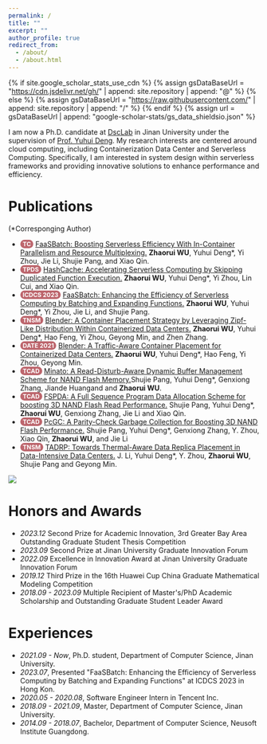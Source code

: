 ```yaml
---
permalink: /
title: ""
excerpt: ""
author_profile: true
redirect_from: 
  - /about/
  - /about.html
---
```


<style>
.pubtitle{
    background: #BD666D;
    color: white;
    font-size: 12px;
    padding: 1px 5px 1px 5px;
    border-radius: 15px;
    float: left;
    font-weight: bold;
}
.awardtitle{
    color: #BD666D;
    outline: 2px solid #BD666D;
    outline-offset: -2px;
    font-size: 12px;
    padding: 1px 5px 1px 5px;
    border-radius: 15px;
    float: left;
    font-weight: bold;
}
.font-bold{
    font-weight:bolder;
}
</style>

{% if site.google_scholar_stats_use_cdn %}
{% assign gsDataBaseUrl = "https://cdn.jsdelivr.net/gh/" | append: site.repository | append: "@" %}
{% else %}
{% assign gsDataBaseUrl = "https://raw.githubusercontent.com/" | append: site.repository | append: "/" %}
{% endif %}
{% assign url = gsDataBaseUrl | append: "google-scholar-stats/gs_data_shieldsio.json" %}

<span class='anchor' id='about-me'></span>
I am now a Ph.D. candidate at [DscLab](https://dsc.jnu.edu.cn/) in Jinan University under the supervision of [Prof. Yuhui Deng](https://www.scholat.com/yhdeng). My research interests are centered around cloud computing, including Containerization Data Center and Serverless Computing. Specifically, I am interested in system design within serverless frameworks and providing innovative solutions to enhance performance and efficiency.

<!-- My research interest includes neural machine translation and computer vision. I have published more than 100 papers at the top international AI conferences with total <a href='https://scholar.google.com/citations?user=DhtAFkwAAAAJ'>google scholar citations <strong><span id='total_cit'>260000+</span></strong></a> (You can also use google scholar badge <a href='https://scholar.google.com/citations?user=DhtAFkwAAAAJ'><img src="https://img.shields.io/endpoint?url={{ url | url_encode }}&logo=Google%20Scholar&labelColor=f6f6f6&color=9cf&style=flat&label=citations"></a>). -->


<!-- # 🔥 News
- *2022.02*: &nbsp;🎉🎉 Lorem ipsum dolor sit amet, consectetur adipiscing elit. Vivamus ornare aliquet ipsum, ac tempus justo dapibus sit amet. 
- *2022.02*: &nbsp;🎉🎉 Lorem ipsum dolor sit amet, consectetur adipiscing elit. Vivamus ornare aliquet ipsum, ac tempus justo dapibus sit amet.  -->

<!-- # 📝 Publications  -->
# Publications 
<div>
(*Corresponging Author)
</div>
<ul>
<li><div class="pubtitle">TC</div> &nbsp;<a href="https://ieeexplore.ieee.org/abstract/document/10391067/">FaaSBatch: Boosting Serverless Efficiency With In-Container Parallelism and Resource Multiplexing.</a> <span class="font-bold">Zhaorui WU</span>, Yuhui Deng*, Yi Zhou, Jie Li, Shujie Pang, and Xiao Qin.</li>
<li><div class="pubtitle">TPDS</div> &nbsp;<a href="https://ieeexplore.ieee.org/abstract/document/10275106">HashCache: Accelerating Serverless Computing by Skipping Duplicated Function Execution.</a> <span class="font-bold">Zhaorui WU</span>, Yuhui Deng*, Yi Zhou, Lin Cui, and Xiao Qin.</li>
<li><div class="pubtitle">ICDCS 2023</div> &nbsp;<a href="https://ieeexplore.ieee.org/abstract/document/10272462">FaaSBatch: Enhancing the Efficiency of Serverless Computing by Batching and Expanding Functions.</a> <span class="font-bold">Zhaorui WU</span>, Yuhui Deng*, Yi Zhou, Jie Li, and Shujie Pang.</li>
<li><div class="pubtitle">TNSM</div> &nbsp;<a href="https://ieeexplore.ieee.org/abstract/document/9650544">Blender: A Container Placement Strategy by Leveraging Zipf-Like Distribution Within Containerized Data Centers.</a> <span class="font-bold">Zhaorui WU</span>, Yuhui Deng*, Hao Feng, Yi Zhou, Geyong Min, and Zhen Zhang.</li>
<li><div class="pubtitle">DATE 2021</div> &nbsp;<a href="https://ieeexplore.ieee.org/abstract/document/9474067">Blender: A Traffic-Aware Container Placement for Containerized Data Centers.</a> <span class="font-bold">Zhaorui WU</span>, Yuhui Deng*, Hao Feng, Yi Zhou, Geyong Min.</li>
<li><div class="pubtitle">TCAD</div> &nbsp;<a href="https://ieeexplore.ieee.org/abstract/document/10430447">Minato: A Read-Disturb-Aware Dynamic Buffer Management Scheme for NAND Flash Memory.</a>Shujie Pang, Yuhui Deng*, Genxiong Zhang, Jiande Huangand and <span class="font-bold">Zhaorui WU</span>.</li>
<li><div class="pubtitle">TCAD</div> &nbsp;<a href="https://ieeexplore.ieee.org/abstract/document/10178059">FSPDA: A Full Sequence Program Data Allocation Scheme for boosting 3D NAND Flash Read Performance.</a> Shujie Pang, Yuhui Deng*, <span class="font-bold">Zhaorui WU</span>, Genxiong Zhang, Jie Li and Xiao Qin.</li>
<li><div class="pubtitle">TCAD</div> &nbsp;<a href="https://ieeexplore.ieee.org/abstract/document/10138612">PcGC: A Parity-Check Garbage Collection for Boosting 3D NAND Flash Performance.</a> Shujie Pang, Yuhui Deng*, Genxiong Zhang, Y. Zhou, Xiao Qin, <span class="font-bold">Zhaorui WU</span>, and Jie Li</li>
<li><div class="pubtitle">TNSM</div> &nbsp;<a href="https://ieeexplore.ieee.org/abstract/document/10090246">TADRP: Towards Thermal-Aware Data Replica Placement in Data-Intensive Data Centers.</a> J. Li, Yuhui Deng*, Y. Zhou, <span class="font-bold">Zhaorui WU</span>, Shujie Pang and Geyong Min.</li>
</ul>

<a href='https://scholar.google.com/citations?user=TiIzqbQAAAAJ'><img src="https://img.shields.io/endpoint?url={{ url | url_encode }}&logo=Google%20Scholar&labelColor=f6f6f6&color=9cf&style=flat&label=Total google scholar citations"></a>

<!-- # 🎖 Honors and Awards -->
# Honors and Awards
- *2023.12* Second Prize for Academic Innovation, 3rd Greater Bay Area Outstanding Graduate Student Thesis Competition
- *2023.09* Second Prize at Jinan University Graduate Innovation Forum
- *2022.09* Excellence in Innovation Award at Jinan University Graduate Innovation Forum
- *2019.12* Third Prize in the 16th Huawei Cup China Graduate Mathematical Modeling Competition
- *2018.09 - 2023.09* Multiple Recipient of Master's/PhD Academic Scholarship and Outstanding Graduate Student Leader Award

<!-- # 📖 Educations -->
# Experiences
- *2021.09 - Now*, Ph.D. student, Department of Computer Science, Jinan University.
- *2023.07*, Presented "FaaSBatch: Enhancing the Efficiency of Serverless Computing by Batching and Expanding Functions" at ICDCS 2023 in Hong Kon.
- *2020.05 - 2020.08*, Software Engineer Intern in Tencent Inc.
- *2018.09 - 2021.09*, Master, Department of Computer Science, Jinan University.
- *2014.09 - 2018.07*, Bachelor, Department of Computer Science, Neusoft Institute Guangdong.
<!-- # 💬 Invited Talks -->


<!-- # 💻 Internships
- *2019.05 - 2020.02*, [Lorem](https://github.com/), China. -->